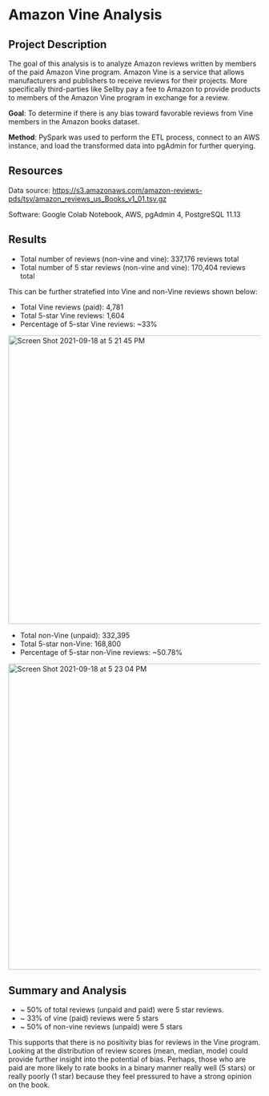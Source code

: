# Amazon Vine Analysis

## Project Description
The goal of this analysis is to analyze Amazon reviews written by members of the paid Amazon Vine program. Amazon Vine is a service that allows manufacturers and publishers to receive reviews for their projects. More specifically third-parties like Sellby pay a fee to Amazon to provide products to members of the Amazon Vine program in exchange for a review. 

**Goal**: To determine if there is any bias toward favorable reviews from Vine members in the Amazon books dataset. 

**Method**: PySpark was used to perform the ETL process, connect to an AWS instance, and load the transformed data into pgAdmin for further querying. 

## Resources
Data source: https://s3.amazonaws.com/amazon-reviews-pds/tsv/amazon_reviews_us_Books_v1_01.tsv.gz

Software: Google Colab Notebook, AWS, pgAdmin 4, PostgreSQL 11.13

## Results
* Total number of reviews (non-vine and vine): 337,176 reviews total
* Total number of 5 star reviews (non-vine and vine): 170,404 reviews total

This can be further stratefied into Vine and non-Vine reviews shown below: 

* Total Vine reviews (paid): 4,781
* Total 5-star Vine reviews: 1,604
* Percentage of 5-star Vine reviews: ~33%
<img width="576" alt="Screen Shot 2021-09-18 at 5 21 45 PM" src="https://user-images.githubusercontent.com/45336910/133908839-585f4e5c-77f6-4f88-9660-55c90a269de1.png">

* Total non-Vine (unpaid): 332,395
* Total 5-star non-Vine: 168,800
* Percentage of 5-star non-Vine reviews: ~50.78%
<img width="611" alt="Screen Shot 2021-09-18 at 5 23 04 PM" src="https://user-images.githubusercontent.com/45336910/133908869-a1dc13e0-da39-4c05-b963-113402486687.png">

## Summary and Analysis
* ~ 50% of total reviews (unpaid and paid) were 5 star reviews. 
* ~ 33% of vine (paid) reviews were 5 stars
* ~ 50% of non-vine reviews (unpaid) were 5 stars

This supports that there is no positivity bias for reviews in the Vine program. Looking at the distribution of review scores (mean, median, mode) could provide further insight into the potential of bias. Perhaps, those who are paid are more likely to rate books in a binary manner really well (5 stars) or really poorly (1 star) because they feel pressured to have a strong opinion on the book.
